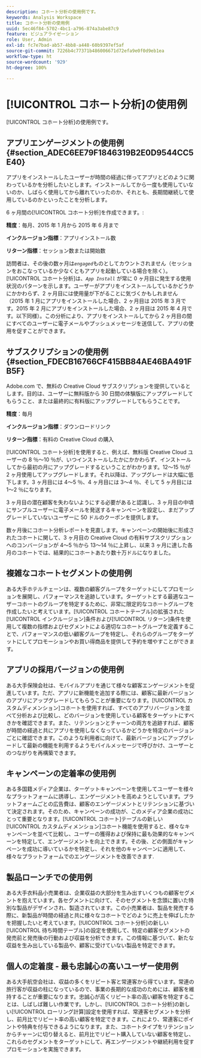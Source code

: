 ```yaml
---
description: コホート分析の使用例です。
keywords: Analysis Workspace
title: コホート分析の使用例
uuid: 5ec46f84-5702-4bc1-a796-874a3abe87c9
feature: ビジュアライゼーション
role: User, Admin
exl-id: fc7e7bad-ab57-4bb8-a448-60b9397ef5af
source-git-commit: 7226b4c77371b486006671d72efa9e0f0d9eb1ea
workflow-type: ht
source-wordcount: '929'
ht-degree: 100%

---
```


# [!UICONTROL コホート分析]の使用例

[!UICONTROL コホート分析]の使用例です。

## アプリエンゲージメントの使用例 {#section_ADEC6EE79F1846319B2E0D9544CC5E40}

アプリをインストールしたユーザーが時間の経過に伴ってアプリとどのように関わっているかを分析したいとします。インストールしてから一度も使用していないのか、しばらく使用してから離れていったのか、それとも、長期間継続して使用しているのかといったことを分析します。

6 ヶ月間の[!UICONTROL コホート分析]を作成できます。:

**精度**：毎月、2015 年 1 月から 2015 年 6 月まで

**インクルージョン指標**：アプリインストール数

**リターン指標**：セッション数または開始数

訪問者は、その後の数ヶ月は&#x200B;*`engaged`*&#x200B;ものとしてカウントされません（セッションをおこなっているか少なくともアプリを起動している場合を除く）。[!UICONTROL コホート分析]は、*`App Install`* が常に 0 ヶ月目に発生する使用状況のパターンを示します。ユーザーがアプリをインストールしているかどうかにかかわらず、2 ヶ月目には使用量が下がることに気づくかもしれません（2015 年 1 月にアプリをインストールした場合、2 ヶ月目は 2015 年 3 月です。2015 年 2 月にアプリをインストールした場合、2 ヶ月目は 2015 年 4 月です。以下同様）。この分析により、アプリをインストールしてから 2 ヶ月目の間にすべてのユーザーに電子メールやプッシュメッセージを送信して、アプリの使用を促すことができます。

## サブスクリプションの使用例 {#section_FDECB16766CF415BB84AE46BA491FB5F}

Adobe.com で、無料の Creative Cloud サブスクリプションを提供しているとします。目的は、ユーザーに無料版から 30 日間の体験版にアップグレードしてもらうこと、または最終的に有料版にアップグレードしてもらうことです。

**精度**：毎月

**インクルージョン指標**：ダウンロードリンク

**リターン指標**：有料の Creative Cloud の購入

[!UICONTROL コホート分析]を使用すると、例えば、無料版 Creative Cloud ユーザーの 8 ％～10 ％が、いつインストールしたかにかかわらず、インストールしてから最初の月にアップグレードするということがわかります。12～15 ％が 2 ヶ月使用してアップグレードします。それ以降は、アップグレードは大幅に低下します。3 ヶ月目には 4～5 ％、4 ヶ月目には 3～4 ％、そして 5 ヶ月目には 1～2 ％になります。

3 ヶ月目の潜在顧客を失わないようにする必要があると認識し、3 ヶ月目の中頃にサンプルユーザーに電子メールを発送するキャンペーンを設定し、まだアップグレードしていないユーザーに 50 ドルのクーポンを提供します。

数ヶ月後にコホート分析レポートを見直します。キャンペーンの開始後に形成されたコホートに関して、3 ヶ月目の Creative Cloud の有料サブスクリプションへのコンバージョンが 4～5 ％から 13～14 ％に上昇し、以来 3 ヶ月に達した各月のコホートでは、結果的にコホートあたり数十万ドルになりました。

## 複雑なコホートセグメントの使用例

ある大手ホテルチェーンは、複数の顧客グループをターゲットにしてプロモーションを展開し、パフォーマンスを追跡しています。ターゲットとする最適なユーザーコホートのグループを特定するために、非常に限定的なコホートグループを作成したいと考えています。[!UICONTROL コホートテーブル]の拡張された[!UICONTROL インクルージョン]条件および[!UICONTROL リターン]条件を使用して複数の指標およびセグメントによる適切なコホートグループを定義することで、パフォーマンスの低い顧客グループを特定し、それらのグループをターゲットにしてプロモーションやお買い得商品を提供して予約を増やすことができます。

## アプリの採用バージョンの使用例

ある大手保険会社は、モバイルアプリを通じて様々な顧客エンゲージメントを促進しています。ただ、アプリに新機能を追加する際には、顧客に最新バージョンのアプリにアップグレードしてもらうことが重要になります。[!UICONTROL カスタムディメンション]コホートを使用すれば、すべてのアプリバージョンを並べて分析および比較し、どのバージョンを使用している顧客をターゲットにすべきかを確認できます。また、リテンションとチャーンの両方を追跡すれば、顧客が時間の経過と共にアプリを使用しなくなっているかどうかを特定のバージョンごとに確認できます。このような利用者に向けて、最新バージョンにアップグレードして最新の機能を利用するようモバイルメッセージで呼びかけ、ユーザーとのつながりを再構築できます。

## キャンペーンの定着率の使用例

ある多国籍メディア企業は、ターゲットキャンペーンを使用してユーザーを様々なプラットフォームに誘導し、エンゲージメントを高めようとしています。プラットフォームごとの広告費は、顧客のエンゲージメントとリテンションに基づいて決定されます。そのため、キャンペーンの成功が、このメディア企業の成功にとって重要となります。[!UICONTROL コホート]テーブルの新しい[!UICONTROL カスタムディメンション]コホート機能を使用すると、様々なキャンペーンを並べて比較し、ユーザーの獲得および保持に最も効果的なキャンペーンを特定して、エンゲージメントを向上できます。その後、どの側面がキャンペーンを成功に導いているかを特定し、それを他のキャンペーンに適用して、様々なプラットフォームでのエンゲージメントを改善できます.

## 製品ローンチでの使用例

ある大手衣料品小売業者は、企業収益の大部分を生み出すいくつもの顧客セグメントを抱えています。各セグメントに向けて、そのセグメントを念頭に置いた特別な製品がデザインされ、製造されています。この小売業者は、製品を発売する際に、新製品が時間の経過と共に様々なコホートでどのように売上を伸ばしたかを把握したいと考えています。[!UICONTROL コホート分析]の新しい[!UICONTROL 待ち時間テーブル]の設定を使用して、特定の顧客セグメントの発売前と発売後の行動および収益を分析できます。この情報に基づいて、新たな収益を生み出している製品や、顧客に受けていない製品を特定できます。

## 個人の定着度 - 最も忠誠心の高いユーザー使用例

ある大手航空会社は、収益の多くをリピート客と常連客から得ています。常連の旅行客が収益の柱になっているので、事業の長期的な成功のためには、顧客を維持することが重要になります。忠誠心が高くリピート率の高い顧客を特定することは、しばしば難しい作業です。しかし、[!UICONTROL コホート分析]の新しい[!UICONTROL ローリング計算]設定を使用すれば、常連客セグメントを分析し、前月比でリピート率の高い顧客を特定できます。これにより、常連客にポイントや特典を付与できるようになります。また、コホートタイプをリテンションからチャーンに切り替えると、前月比でリピート購入していない顧客を特定し、これらのセグメントをターゲットにして、再エンゲージメントや継続利用を促すプロモーションを実施できます。
